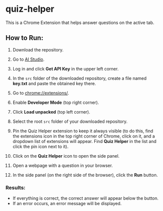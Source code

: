 # quiz-helper

This is a Chrome Extension that helps answer questions on the active tab.

## How to Run:

1. Download the repository.

2. Go to [AI Studio](https://aistudio.google.com/).

3. Log in and click **Get API Key** in the upper left corner.

4. In the `src` folder of the downloaded repository, create a file named **key.txt** and paste the obtained key there.

5. Go to [chrome://extensions/](chrome://extensions/).

6. Enable **Developer Mode** (top right corner).

7. Click **Load unpacked** (top left corner).

8. Select the root `src` folder of your downloaded repository.

9. Pin the Quiz Helper extension to keep it always visible (to do this, find the extensions icon in the top right corner of Chrome, click on it, and a dropdown list of extensions will appear. Find **Quiz Helper** in the list and click the pin icon next to it).

10. Click on the **Quiz Helper** icon to open the side panel.

11. Open a webpage with a question in your browser.

12. In the side panel (on the right side of the browser), click the **Run** button.

### Results:

- If everything is correct, the correct answer will appear below the button.
- If an error occurs, an error message will be displayed.
